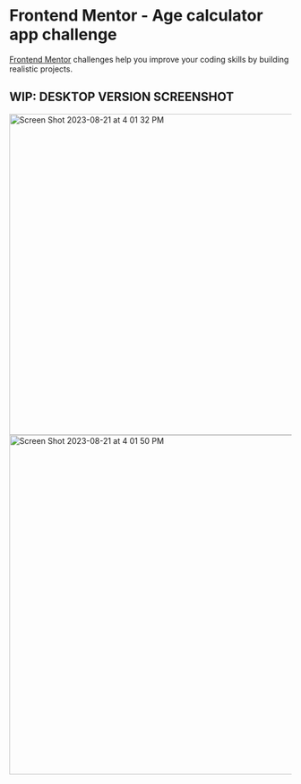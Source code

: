 # Frontend Mentor - Age calculator app challenge 

[Frontend Mentor](https://www.frontendmentor.io) challenges help you improve your coding skills by building realistic projects.


## WIP: DESKTOP VERSION SCREENSHOT 

<img width="574" alt="Screen Shot 2023-08-21 at 4 01 32 PM" src="https://github.com/annesophiesimon/age-calculator-app-main/assets/9214700/7d8579e2-f6d6-4e26-a837-6449348f1709">

<img width="607" alt="Screen Shot 2023-08-21 at 4 01 50 PM" src="https://github.com/annesophiesimon/age-calculator-app-main/assets/9214700/75ce525a-5cd4-4ad4-b861-301c1caf619a">
